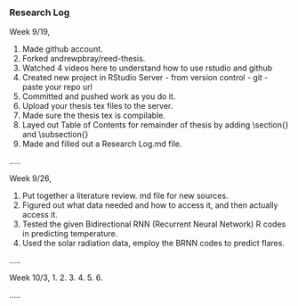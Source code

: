 ### Research Log

Week 9/19, 
1. Made github account.
2. Forked andrewpbray/reed-thesis.
3. Watched 4 videos here to understand how to use rstudio and github
3. Created new project in RStudio Server - from version control - git - paste your repo url
4. Committed and pushed work as you do it.
5. Upload your thesis tex files to the server.
6. Made sure the thesis tex is compilable.
7. Layed out Table of Contents for remainder of thesis by adding \section{} and \subsection{}
8. Made and filled out a Research Log.md file.

.....

Week 9/26,
1. Put together a literature review. md file for new sources.
2. Figured out what data needed and how to access it, and then actually access it.
3. Tested the given Bidirectional RNN (Recurrent Neural Network) R codes in predicting temperature.
4. Used the solar radiation data, employ the BRNN codes to predict flares.   

.....

Week 10/3,
1. 
2. 
3. 
4. 
5.
6.

.....